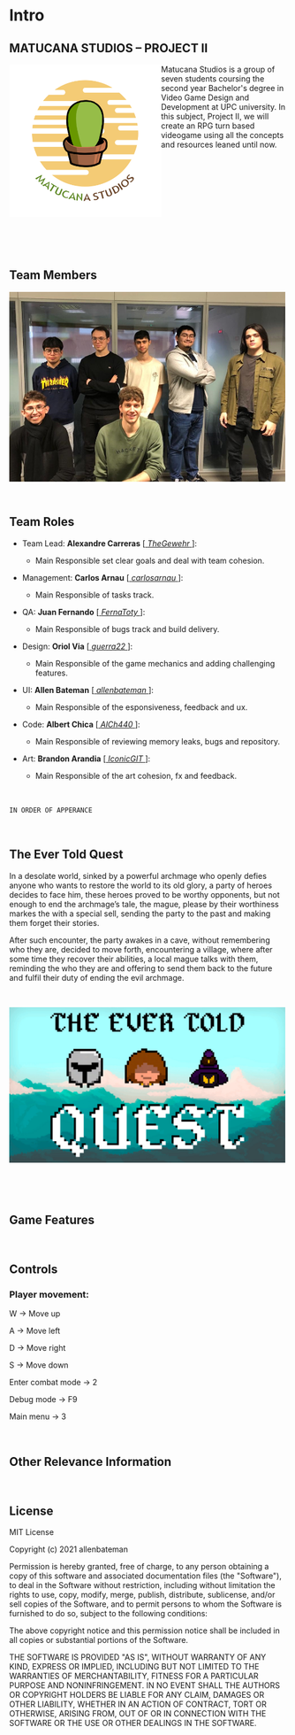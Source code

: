# Intro


## MATUCANA STUDIOS – PROJECT II
<img src="https://github.com/AlCh440/Project2_CITM/blob/2c236729e694ab5536cbaf249024cda024a52ce2/wiki_media/teamlogo1.png" width=275 align=left>

Matucana Studios is a group of seven students coursing the second year Bachelor's degree in Video Game Design and Development at UPC university. In this subject, Project II, we will create an RPG turn based videogame using all the concepts and resources leaned until now.

<p>&nbsp;</p>
<p>&nbsp;</p>
<p>&nbsp;</p>
<p>&nbsp;</p>
<p>&nbsp;</p>
<p>&nbsp;</p>


## Team Members
<img src="https://github.com/AlCh440/Project2_CITM/blob/e58f98a68d8a7e3b14f8ffc887b81826ba2106f8/wiki_media/teamphoto.jpg" width=500 align=middle>

<p>&nbsp;</p>


## Team Roles
- Team Lead: **Alexandre Carreras** [[ _TheGewehr_ ](https://github.com/TheGewehr)]:
  - Main Responsible set clear goals and deal with team cohesion.

- Management: **Carlos Arnau** [[ _carlosarnau_ ](https://github.com/carlosarnau)]:
  - Main Responsible of tasks track.

- QA: **Juan Fernando** [[ _FernaToty_ ](https://github.com/FernaToty)]:
  - Main Responsible of bugs track and build delivery.

- Design: **Oriol Via** [[ _guerra22_ ](https://github.com/guerra22)]:
  - Main Responsible of the game mechanics and adding challenging features.

- UI: **Allen Bateman** [[ _allenbateman_ ](https://github.com/allenbateman)]:
  - Main Responsible of the esponsiveness, feedback and ux.

- Code: **Albert Chica** [[ _AlCh440_ ](https://github.com/AlCh440)]:
  - Main Responsible of reviewing memory leaks, bugs and repository.

- Art: **Brandon Arandia** [[ _IconicGIT_ ](https://github.com/IconicGIT)]:
  - Main Responsible of the art cohesion, fx and feedback.

<p>&nbsp;</p>

~~~~~~~~~~~~~~~
IN ORDER OF APPERANCE
~~~~~~~~~~~~~~~

<p>&nbsp;</p>


## The Ever Told Quest
In a desolate world, sinked by a powerful archmage who openly defies anyone who wants to restore the world to its old glory, a party of heroes decides to face him, these heroes proved to be worthy opponents, but not enough to end the archmage’s tale, the mague, please by their worthiness markes the with a special sell, sending the party to the past and making them forget their stories.

After such encounter, the party awakes in a cave, without remembering who they are, decided to move forth, encountering a village, where after some time they recover their abilities, a local mague talks with them, reminding the who they are and offering to send them back to the future and fulfil their duty of ending the evil archmage.

<p>&nbsp;</p>

<img src="https://github.com/AlCh440/Project2_CITM/blob/1bd056de51c7dd5d3554163667f7f8be5a347090/wiki_media/screen_title.jpg" width=500 align=middle>

<p>&nbsp;</p>
<p>&nbsp;</p>

## Game Features

<p>&nbsp;</p>


## Controls
### Player movement:   

W -> Move up 

A -> Move left 

D -> Move right 

S -> Move down

Enter combat mode -> 2

Debug mode -> F9

Main menu -> 3

<p>&nbsp;</p>


## Other Relevance Information

<p>&nbsp;</p>


## License
MIT License

Copyright (c) 2021 allenbateman

Permission is hereby granted, free of charge, to any person obtaining a copy
of this software and associated documentation files (the "Software"), to deal
in the Software without restriction, including without limitation the rights
to use, copy, modify, merge, publish, distribute, sublicense, and/or sell
copies of the Software, and to permit persons to whom the Software is
furnished to do so, subject to the following conditions:

The above copyright notice and this permission notice shall be included in all
copies or substantial portions of the Software.

THE SOFTWARE IS PROVIDED "AS IS", WITHOUT WARRANTY OF ANY KIND, EXPRESS OR
IMPLIED, INCLUDING BUT NOT LIMITED TO THE WARRANTIES OF MERCHANTABILITY,
FITNESS FOR A PARTICULAR PURPOSE AND NONINFRINGEMENT. IN NO EVENT SHALL THE
AUTHORS OR COPYRIGHT HOLDERS BE LIABLE FOR ANY CLAIM, DAMAGES OR OTHER
LIABILITY, WHETHER IN AN ACTION OF CONTRACT, TORT OR OTHERWISE, ARISING FROM,
OUT OF OR IN CONNECTION WITH THE SOFTWARE OR THE USE OR OTHER DEALINGS IN THE
SOFTWARE.
